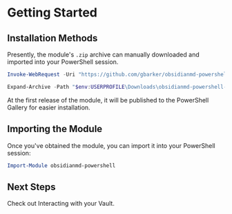 # Getting Started

## Installation Methods
Presently, the module's `.zip` archive can manually downloaded and imported into your PowerShell session.

```PowerShell
Invoke-WebRequest -Uri "https://github.com/gbarker/obsidianmd-powershell/archive/refs/tags/v0.1.0.zip" -OutFile "$env:USERPROFILE\Downloads\obsidianmd-powershell-0.1.0.zip"

Expand-Archive -Path "$env:USERPROFILE\Downloads\obsidianmd-powershell-0.1.0.zip" -DestinationPath "$env:USERPROFILE\Documents\WindowsPowerShell\Modules\obsidianmd-powershell"
```

At the first release of the module, it will be published to the PowerShell Gallery for easier installation.

## Importing the Module
Once you've obtained the module, you can import it into your PowerShell session:

```PowerShell
Import-Module obsidianmd-powershell
```

## Next Steps
Check out Interacting with your Vault.